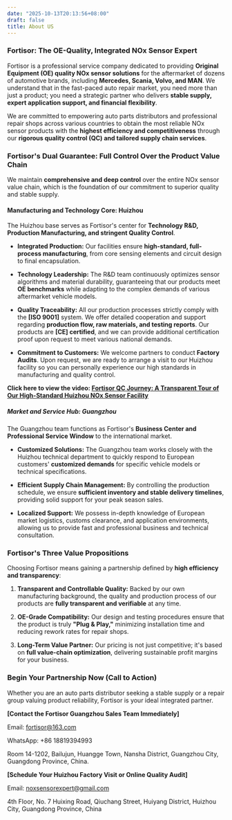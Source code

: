 ```yaml
---
date: "2025-10-13T20:13:56+08:00"
draft: false
title: About US
---
```


### Fortisor: The OE-Quality, Integrated NOx Sensor Expert

Fortisor is a professional service company dedicated to providing **Original Equipment (OE) quality NOx sensor solutions** for the aftermarket of dozens of automotive brands, including **Mercedes, Scania, Volvo, and MAN**. We understand that in the fast-paced auto repair market, you need more than just a product; you need a strategic partner who delivers **stable supply, expert application support, and financial flexibility**.

We are committed to empowering auto parts distributors and professional repair shops across various countries to obtain the most reliable NOx sensor products with the **highest efficiency and competitiveness** through our **rigorous quality control (QC) and tailored supply chain services**.

### Fortisor's Dual Guarantee: Full Control Over the Product Value Chain

We maintain **comprehensive and deep control** over the entire NOx sensor value chain, which is the foundation of our commitment to superior quality and stable supply.

#### Manufacturing and Technology Core: Huizhou

The Huizhou base serves as Fortisor's center for **Technology R&D, Production Manufacturing, and stringent Quality Control**.

- **Integrated Production:** Our facilities ensure **high-standard, full-process manufacturing**, from core sensing elements and circuit design to final encapsulation.

- **Technology Leadership:** The R&D team continuously optimizes sensor algorithms and material durability, guaranteeing that our products meet **OE benchmarks** while adapting to the complex demands of various aftermarket vehicle models.

- **Quality Traceability:** All our production processes strictly comply with the **\[ISO 9001\]** system. We offer detailed cooperation and support regarding **production flow, raw materials, and testing reports**. Our products are **\[CE\] certified**, and we can provide additional certification proof upon request to meet various national demands.

- **Commitment to Customers:** We welcome partners to conduct **Factory Audits**. Upon request, we are ready to arrange a visit to our Huizhou facility so you can personally experience our high standards in manufacturing and quality control.

**Click here to view the video: [Fortisor QC Journey: A Transparent Tour of Our High-Standard Huizhou NOx Sensor Facility](https://gv.videocdn.alibaba.com/icbu_vod_video/video_target/gv95-f6138524-a1b5689c-95f4402a-551e/trans/aidc/gx4jot-h264-hd.mp4)**

##### Market and Service Hub: Guangzhou

The Guangzhou team functions as Fortisor's **Business Center and Professional Service Window** to the international market.

- **Customized Solutions:** The Guangzhou team works closely with the Huizhou technical department to quickly respond to European customers' **customized demands** for specific vehicle models or technical specifications.

- **Efficient Supply Chain Management:** By controlling the production schedule, we ensure **sufficient inventory and stable delivery timelines**, providing solid support for your peak season sales.

- **Localized Support:** We possess in-depth knowledge of European market logistics, customs clearance, and application environments, allowing us to provide fast and professional business and technical consultation.

### Fortisor's Three Value Propositions

Choosing Fortisor means gaining a partnership defined by **high efficiency and transparency**:

1.  **Transparent and Controllable Quality:** Backed by our own manufacturing background, the quality and production process of our products are **fully transparent and verifiable** at any time.

2.  **OE-Grade Compatibility:** Our design and testing procedures ensure that the product is truly **"Plug & Play,"** minimizing installation time and reducing rework rates for repair shops.

3.  **Long-Term Value Partner:** Our pricing is not just competitive; it's based on **full value-chain optimization**, delivering sustainable profit margins for your business.

### Begin Your Partnership Now (Call to Action)

Whether you are an auto parts distributor seeking a stable supply or a repair group valuing product reliability, Fortisor is your ideal integrated partner.

**\[Contact the Fortisor Guangzhou Sales Team Immediately\]**

Email: fortisor@163.com

WhatsApp: +86 18819394993

Room 14-1202, Bailujun, Huangge Town, Nansha District, Guangzhou City, Guangdong Province, China.

**\[Schedule Your Huizhou Factory Visit or Online Quality Audit\]**

Email: noxsensorexpert@gmail.com

4th Floor, No. 7 Huixing Road, Qiuchang Street, Huiyang District, Huizhou City, Guangdong Province, China